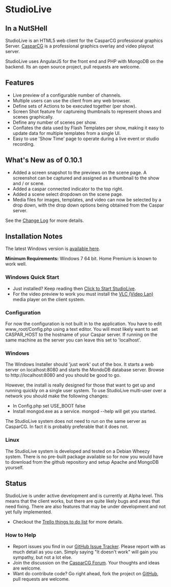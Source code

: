 # StudioLive #
## In a NutSHell ##
StudioLive is an HTML5 web client for the CasparCG professional graphics Server.  [CasparCG](http://www.casparcg.com/features) is a professional graphics overlay and video playout server.

StudioLive uses AngularJS for the front end and PHP with MongoDB on the backend.  Its an open source project, pull requests are welcome.  

## Features ##
* Live preview of a configurable number of channels.
* Multiple users can use the client from any web browser.
* Define sets of Actions to be executed together (per show).
* Screen Shot feature for captureing thumbnails to represent shows and scenes graphically.
* Define any number of scenes per show.
* Conflates the data used by Flash Templates per show, making it easy to update data for multiple templates from a single UI. 
* Easy to use 'Show Time' page to operate during a live event or studio recording. 

## What's New as of 0.10.1 ##

- Added a screen snapshot to the previews on the scene page.  A screenshot can be captured and assigned as a thumbnail to the show and / or scene.
- Added a caspar connected indicator to the top right.
- Added a scene select dropdown on the scene page.
- Media files for images, templates, and video can now be selected by a drop down, with the drop down options being obtained from the Caspar server.

See the [Change Log](https://github.com/saygoweb/studiolive/blob/master/CHANGELOG.md) for more details.

## Installation Notes ##
The latest Windows version is [available here](https://drive.google.com/folderview?id=0B1aEHU7j2cRhdTVOdHp0VjdRUkE&usp=sharing).

**Minimum Requirements:** Windows 7 64 bit.  Home Premium is known to work well.

### Windows Quick Start ###
* Just installed? Keep reading then [Click to Start StudioLive](http://localhost:8080/).
* For the video preview to work you must install the [VLC (Video Lan)](http://www.videolan.org/vlc/index.html) media player on the client system. 

### Configuration ###
For now the configuration is not built in to the application.  You have to edit www_root/Config.php using a text editor. You will most likely want to set CASPAR\_HOST to the hostname of your Caspar server.  If running on the same machine as the server you can leave this set to 'localhost'.

### Windows ###
The Windows Installer should 'just work' out of the box.  It starts a web server on localhost:8080 and starts the MondoDB database server. Browse to http://localhost:8080 and you should be good to go.

However, the install is really designed for those that want to get up and running quickly on a single user system. To use StudioLive multi-user over a network you should make the following changes:

* In Config.php set USE_BOOT false
* Install mongod.exe as a service.  mongod --help will get you started.

The StudioLive system does not need to run on the same server as CasparCG.  In fact it is probably preferable that it does not.

### Linux ###
The StudioLive system is developed and tested on a Debian Wheezy system. There is no pre-built package available so for now you would have to download from the github repository and setup Apache and MongoDB yourself.

## Status ##
StudioLive is under active development and is currently at Alpha level.  This means that the client works, but there are quite likely bugs and areas that need fixing.  There are also features that may be under development and not yet fully implemented.

* Checkout the [Trello things to do list](https://trello.com/b/dChvuzOw/saygo-studiolive) for more details.

### How to Help ###
* Report issues you find in our [GitHub Issue Tracker](https://github.com/saygoweb/studiolive/issues).  Please report with as much detail as you can.  Simply saying "It doesn't work" will gain you sympathy, but not a lot else.
* Join the discussion on the [CasparCG Forum](http://casparcg.com/forum/viewtopic.php?f=3&t=1646).  Your thoughts and ideas are welcome.
* Want do contribute code?  Go right ahead, fork the project on [GitHub](https://github.com/saygoweb/studiolive), pull requests are welcome.
